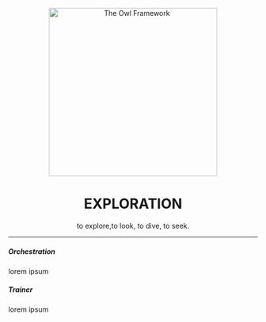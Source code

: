 <p align="center">
  <img src="[https://www.bookroomartpress.co.uk/wp-content/uploads/2022/09/The-Owl-24in-WT.jpg](https://miro.medium.com/v2/resize:fit:1400/1*KLtrlE1z0rR0pSJz0SEeaA.jpeg)" alt="The Owl Framework" width="340" />
</p>

<h1 align="center">EXPLORATION</h1>

<p align="center">
  to explore,to look, to dive, to seek.
</p>

<hr />

<h5 align="left">Orchestration</h5>
<p align="left">
  lorem ipsum
</p>

<h5 align="left">Trainer</h5>
<p align="left">
  lorem ipsum
</p>
